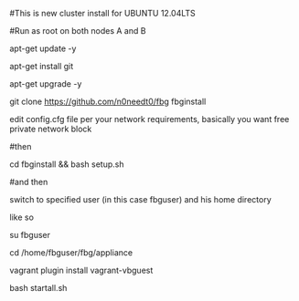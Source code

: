 #This is new cluster install for UBUNTU 12.04LTS

#Run as root on both nodes A and B

apt-get update -y

apt-get install git

apt-get upgrade -y

git clone https://github.com/n0needt0/fbg fbginstall 

edit config.cfg file per your network requirements, basically you want free private network block

#then

cd fbginstall && bash setup.sh

#and then 

switch to specified user (in this case fbguser) and his home directory

like so

su fbguser

cd /home/fbguser/fbg/appliance 

vagrant plugin install vagrant-vbguest

bash startall.sh

